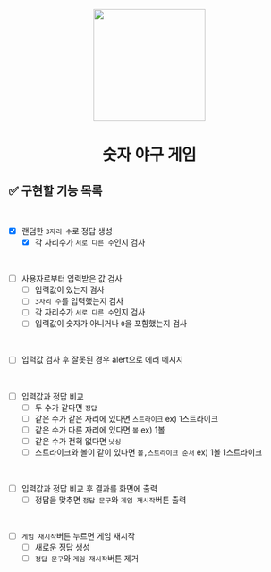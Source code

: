 <p align="middle" >
  <img width="200px;" src="https://github.com/woowacourse/javascript-baseball-precourse/blob/main/images/baseball_icon.png?raw=true"/>
</p>
<h1 align="middle">숫자 야구 게임</h1>

## ✅ 구현할 기능 목록

<br>

- [x] 랜덤한 `3자리 수`로 정답 생성
  - [x] 각 자리수가 `서로 다른 수`인지 검사

<br>

- [ ] 사용자로부터 입력받은 값 검사
  - [ ] 입력값이 있는지 검사
  - [ ] `3자리 수`를 입력했는지 검사
  - [ ] 각 자리수가 `서로 다른 수`인지 검사
  - [ ] 입력값이 숫자가 아니거나 `0`을 포함했는지 검사
  
<br>

- [ ] 입력값 검사 후 잘못된 경우 alert으로 에러 메시지 

<br>

- [ ] 입력값과 정답 비교
  - [ ] 두 수가 같다면 `정답`
  - [ ] 같은 수가 같은 자리에 있다면 `스트라이크` ex) 1스트라이크
  - [ ] 같은 수가 다른 자리에 있다면 `볼` ex) 1볼
  - [ ] 같은 수가 전혀 없다면 `낫싱`
  - [ ] 스트라이크와 볼이 같이 있다면 `볼,스트라이크 순서` ex) 1볼 1스트라이크

<br>

- [ ] 입력값과 정답 비교 후 결과를 화면에 출력
  - [ ] 정답을 맞추면 `정답 문구`와 `게임 재시작`버튼 출력

<br>

- [ ] `게임 재시작`버튼 누르면 게임 재시작
  - [ ] 새로운 정답 생성
  - [ ] `정답 문구`와 `게임 재시작`버튼 제거